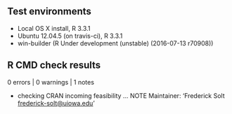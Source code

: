## Test environments
* Local OS X install, R 3.3.1
* Ubuntu 12.04.5 (on travis-ci), R 3.3.1
* win-builder (R Under development (unstable) (2016-07-13 r70908))

## R CMD check results
0 errors | 0 warnings | 1 notes

* checking CRAN incoming feasibility ... NOTE
Maintainer: ‘Frederick Solt <frederick-solt@uiowa.edu>’


